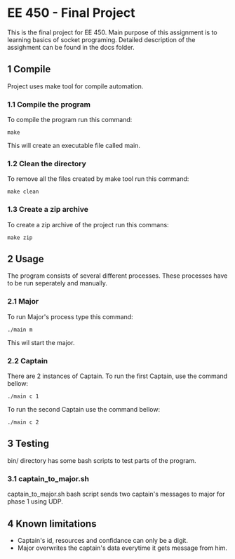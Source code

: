 # EE 450 - Final Project

This is the final project for EE 450. Main purpose of this assignment is to learning basics of socket programing. Detailed description of the assighment can be found in the docs folder.

## 1 Compile

Project uses make tool for compile automation.

### 1.1 Compile the program

To compile the program run this command:

    make

This will create an executable file called main.

### 1.2 Clean the directory

To remove all the files created by make tool run this command:

    make clean
    
### 1.3 Create a zip archive

To create a zip archive of the project run this commans:

    make zip

## 2 Usage

The program consists of several different processes. These processes have to be run seperately and manually.

### 2.1 Major

To run Major's process type this command:

    ./main m

This wil start the major.

### 2.2 Captain

There are 2 instances of Captain. To run the first Captain, use the command bellow:

    ./main c 1

To run the second Captain use the command bellow:

    ./main c 2

## 3 Testing

bin/ directory has some bash scripts to test parts of the program.

### 3.1 captain_to_major.sh

captain_to_major.sh bash script sends two captain's messages to major for phase 1 using UDP.

## 4 Known limitations

* Captain's id, resources and confidance can only be a digit.
* Major overwrites the captain's data everytime it gets message from him.
